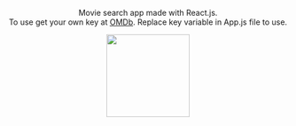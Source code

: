 <p align="center">
Movie search app made with React.js.<br/> 
To use get your own key at <a href="http://www.omdbapi.com/">OMDb</a>. Replace key variable in App.js file to use.
  </p>
<p align="center">
<img src="https://www.ayeteejay.com/images/ayeteejay.svg" width="150">
</p>
